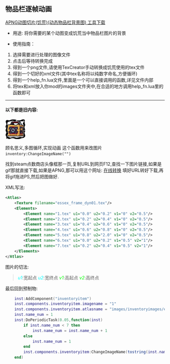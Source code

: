 ## 物品栏逐帧动画

[APNG动图切片(饥荒)(动态物品栏背景图) 工具下载](https://github.com/b1inkie/b1note.github.io/releases/download/DST_TOOLS/TOOL_APNG_To_InvBgAnim.7z)

- 用途:
将你需要的某个动图变成饥荒当中物品栏图片的背景

- 使用指南：
1. 选择需要进行处理的图像文件
2. 点击后等待转换完成
3. 得到一个png文件,请使用TexCreator手动转换成饥荒使用的tex文件
4. 得到一个切好的xml文件(其中tex名称将以纯数字命名,方便循环)
5. 得到一个help_fn.lua文件,里面是一个可以直接调用的函数,详见文件内部
6. 将tex和xml放入你mod的images文件夹中,在合适的地方调用help_fn.lua里的函数即可

***
#### 以下都是旧内容:

![essex_frame_dyn01](../images/essex_frame_dyn01.gif)

顾名思义,多图循环,实现动画
这个函数用来改图片 `inventory:ChangeImageName("")`

找到steam点数商店头像框那一页,复制URL到网页F12,查找一下图片链接,如果是gif那就直接下载,如果是APNG,那可以用这个网址: [在线转换](https://cdkm.com/cn/png-to-gif) 填好URL转好下载,再将gif拖进PS,然后把图做好.

XML写法:
```XML
<Atlas>
	<Texture filename="essex_frame_dyn01.tex"/>
	<Elements>
		<Element name="1.tex" u1="0.0" u2="0.2" v1="0" v2="0.5"/>
		<Element name="2.tex" u1="0.2" u2="0.4" v1="0" v2="0.5"/>
		<Element name="3.tex" u1="0.4" u2="0.6" v1="0" v2="0.5"/>
		<Element name="4.tex" u1="0.6" u2="0.8" v1="0" v2="0.5"/>
		<Element name="5.tex" u1="0.8" u2="2.0" v1="0" v2="0.5"/>
		<Element name="6.tex" u1="0.0" u2="0.2" v1="0.5" v2="1"/>
		<Element name="7.tex" u1="0.2" u2="0.4" v1="0.5" v2="1"/>
	</Elements>
</Atlas>
```
图片的切法:
> <i style="color:aqua;">u1</i>:宽起点 <i style="color:aqua;">u2</i>:宽终点 <i style="color:lime;">v1</i>:高起点 <i style="color:lime;">v2</i>:高终点

最后回到预制物:
```lua
    inst:AddComponent("inventoryitem")
    inst.components.inventoryitem.imagename = "1" 
    inst.components.inventoryitem.atlasname = "images/inventoryimages/essex_frame_dyn01.xml"
    inst.name_num = 1
    inst:DoPeriodicTask(0.05,function(inst)
        if inst.name_num < 7 then
            inst.name_num = inst.name_num + 1   
        else
            inst.name_num = 1
        end
        inst.components.inventoryitem:ChangeImageName(tostring(inst.name_num))
    end)
```
